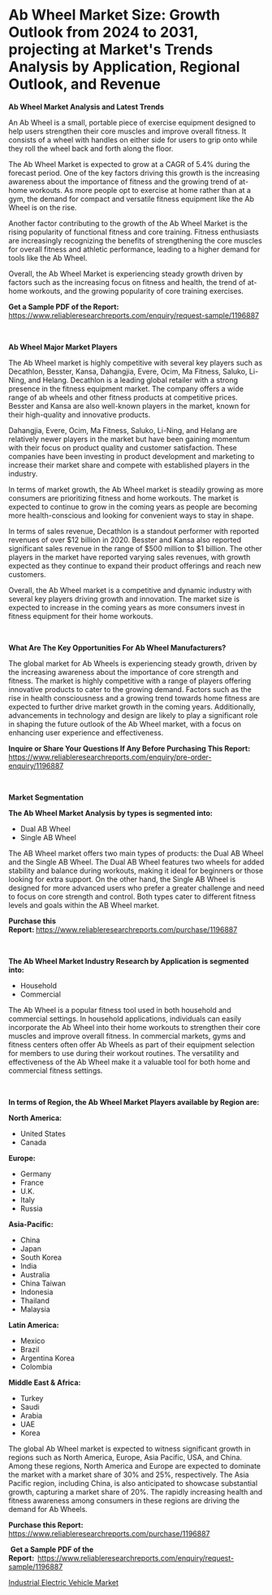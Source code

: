 <p><h1>Ab Wheel Market Size: Growth Outlook from 2024 to 2031, projecting at Market's Trends Analysis by Application, Regional Outlook, and Revenue</h1></p><p><strong>Ab Wheel Market Analysis and Latest Trends</strong></p>
<p><p>An Ab Wheel is a small, portable piece of exercise equipment designed to help users strengthen their core muscles and improve overall fitness. It consists of a wheel with handles on either side for users to grip onto while they roll the wheel back and forth along the floor.</p><p>The Ab Wheel Market is expected to grow at a CAGR of 5.4% during the forecast period. One of the key factors driving this growth is the increasing awareness about the importance of fitness and the growing trend of at-home workouts. As more people opt to exercise at home rather than at a gym, the demand for compact and versatile fitness equipment like the Ab Wheel is on the rise.</p><p>Another factor contributing to the growth of the Ab Wheel Market is the rising popularity of functional fitness and core training. Fitness enthusiasts are increasingly recognizing the benefits of strengthening the core muscles for overall fitness and athletic performance, leading to a higher demand for tools like the Ab Wheel.</p><p>Overall, the Ab Wheel Market is experiencing steady growth driven by factors such as the increasing focus on fitness and health, the trend of at-home workouts, and the growing popularity of core training exercises.</p></p>
<p><strong>Get a Sample PDF of the Report:&nbsp;</strong> <a href="https://www.reliableresearchreports.com/enquiry/request-sample/1196887">https://www.reliableresearchreports.com/enquiry/request-sample/1196887</a></p>
<p>&nbsp;</p>
<p><strong>Ab Wheel Major Market Players</strong></p>
<p><p>The Ab Wheel market is highly competitive with several key players such as Decathlon, Besster, Kansa, Dahangjia, Evere, Ocim, Ma Fitness, Saluko, Li-Ning, and Helang. Decathlon is a leading global retailer with a strong presence in the fitness equipment market. The company offers a wide range of ab wheels and other fitness products at competitive prices. Besster and Kansa are also well-known players in the market, known for their high-quality and innovative products. </p><p>Dahangjia, Evere, Ocim, Ma Fitness, Saluko, Li-Ning, and Helang are relatively newer players in the market but have been gaining momentum with their focus on product quality and customer satisfaction. These companies have been investing in product development and marketing to increase their market share and compete with established players in the industry.</p><p>In terms of market growth, the Ab Wheel market is steadily growing as more consumers are prioritizing fitness and home workouts. The market is expected to continue to grow in the coming years as people are becoming more health-conscious and looking for convenient ways to stay in shape.</p><p>In terms of sales revenue, Decathlon is a standout performer with reported revenues of over $12 billion in 2020. Besster and Kansa also reported significant sales revenue in the range of $500 million to $1 billion. The other players in the market have reported varying sales revenues, with growth expected as they continue to expand their product offerings and reach new customers.</p><p>Overall, the Ab Wheel market is a competitive and dynamic industry with several key players driving growth and innovation. The market size is expected to increase in the coming years as more consumers invest in fitness equipment for their home workouts.</p></p>
<p>&nbsp;</p>
<p><strong>What Are The Key Opportunities For Ab Wheel Manufacturers?</strong></p>
<p><p>The global market for Ab Wheels is experiencing steady growth, driven by the increasing awareness about the importance of core strength and fitness. The market is highly competitive with a range of players offering innovative products to cater to the growing demand. Factors such as the rise in health consciousness and a growing trend towards home fitness are expected to further drive market growth in the coming years. Additionally, advancements in technology and design are likely to play a significant role in shaping the future outlook of the Ab Wheel market, with a focus on enhancing user experience and effectiveness.</p></p>
<p><strong>Inquire or Share Your Questions If Any Before Purchasing This Report:</strong> <a href="https://www.reliableresearchreports.com/enquiry/pre-order-enquiry/1196887">https://www.reliableresearchreports.com/enquiry/pre-order-enquiry/1196887</a></p>
<p>&nbsp;</p>
<p><strong>Market Segmentation</strong></p>
<p><strong>The Ab Wheel Market Analysis by types is segmented into:</strong></p>
<p><ul><li>Dual AB Wheel</li><li>Single AB Wheel</li></ul></p>
<p><p>The AB Wheel market offers two main types of products: the Dual AB Wheel and the Single AB Wheel. The Dual AB Wheel features two wheels for added stability and balance during workouts, making it ideal for beginners or those looking for extra support. On the other hand, the Single AB Wheel is designed for more advanced users who prefer a greater challenge and need to focus on core strength and control. Both types cater to different fitness levels and goals within the AB Wheel market.</p></p>
<p><strong>Purchase this Report:&nbsp;</strong><a href="https://www.reliableresearchreports.com/purchase/1196887">https://www.reliableresearchreports.com/purchase/1196887</a></p>
<p>&nbsp;</p>
<p><strong>The Ab Wheel Market Industry Research by Application is segmented into:</strong></p>
<p><ul><li>Household</li><li>Commercial</li></ul></p>
<p><p>The Ab Wheel is a popular fitness tool used in both household and commercial settings. In household applications, individuals can easily incorporate the Ab Wheel into their home workouts to strengthen their core muscles and improve overall fitness. In commercial markets, gyms and fitness centers often offer Ab Wheels as part of their equipment selection for members to use during their workout routines. The versatility and effectiveness of the Ab Wheel make it a valuable tool for both home and commercial fitness settings.</p></p>
<p>&nbsp;</p>
<p><strong>In terms of Region, the Ab Wheel Market Players available by Region are:</strong></p>
<p>
    <p> <strong> North America: </strong>
        <ul>
            <li>United States</li>
            <li>Canada</li>
        </ul>
        </p> 
    <p> <strong> Europe: </strong>
        <ul>
            <li>Germany</li>
            <li>France</li>
            <li>U.K.</li>
            <li>Italy</li>
            <li>Russia</li>
        </ul>
        </p> 
    <p> <strong> Asia-Pacific: </strong>
        <ul>
            <li>China</li>
            <li>Japan</li>
            <li>South Korea</li>
            <li>India</li>
            <li>Australia</li>
            <li>China Taiwan</li>
            <li>Indonesia</li>
            <li>Thailand</li>
            <li>Malaysia</li>
        </ul>
        </p> 
    <p> <strong> Latin America: </strong>
        <ul>
            <li>Mexico</li>
            <li>Brazil</li>
            <li>Argentina Korea</li>
            <li>Colombia</li>
        </ul>
        </p> 
    <p> <strong> Middle East & Africa: </strong>
        <ul>
            <li>Turkey</li>
            <li>Saudi</li>
            <li>Arabia</li>
            <li>UAE</li>
            <li>Korea</li>
        </ul>
    </p>
    </p>
<p><p>The global Ab Wheel market is expected to witness significant growth in regions such as North America, Europe, Asia Pacific, USA, and China. Among these regions, North America and Europe are expected to dominate the market with a market share of 30% and 25%, respectively. The Asia Pacific region, including China, is also anticipated to showcase substantial growth, capturing a market share of 20%. The rapidly increasing health and fitness awareness among consumers in these regions are driving the demand for Ab Wheels.</p></p>
<p><strong>Purchase this Report: </strong><a href="https://www.reliableresearchreports.com/purchase/1196887">https://www.reliableresearchreports.com/purchase/1196887</a></p>
<p>&nbsp;<strong>Get a Sample PDF of the Report:&nbsp;&nbsp;</strong><a href="https://www.reliableresearchreports.com/enquiry/request-sample/1196887">https://www.reliableresearchreports.com/enquiry/request-sample/1196887</a></p>
<p><strong></strong></p>
<p><p><a href="https://artistic-helicopter-ca9.notion.site/Industrial-Electric-Vehicle-Market-Size-Share-Trends-Analysis-Report-By-Application-Regional-Out-309378b2938d4d7d9256cba2a42c0dfe">Industrial Electric Vehicle Market</a></p></p>